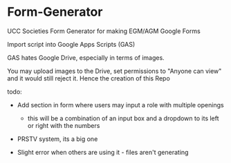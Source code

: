 # Form-Generator

UCC Societies Form Generator for making EGM/AGM Google Forms

Import script into Google Apps Scripts (GAS) 


GAS hates Google Drive, especially in terms of images. 

You may upload images to the Drive, set permissions to "Anyone can view" and it would still reject it. Hence the creation of this Repo






todo:
- Add section in form where users may input a role with multiple openings
    - this will be a combination of an input box and a dropdown to its left or right with the numbers

- PRSTV system, its a big one

- Slight error when others are using it
      - files aren't generating
